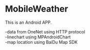 # MobileWeather
This is an Android APP. 

-data from OneNet using HTTP protocol  
-linechart using MPAndroidChart  
-map location using BaiDu Map SDK
